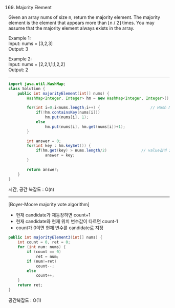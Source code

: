 169. Majority Element  
  
Given an array nums of size n, return the majority element.
The majority element is the element that appears more than ⌊n / 2⌋ times. You may assume that the majority element always exists in the array.

Example 1:  
Input: nums = [3,2,3]  
Output: 3  

Example 2:  
Input: nums = [2,2,1,1,1,2,2]  
Output: 2  
  
----------------------------------------------------------------------

```java
import java.util.HashMap;
class Solution {
    public int majorityElement(int[] nums) {
        HashMap<Integer, Integer> hm = new HashMap<Integer, Integer>();
		
		for(int i=0;i<nums.length;i++) {                      // Hash Map에 각 원소를 key로, 빈도수를 value로 저장
			if(!hm.containsKey(nums[i]))
				hm.put(nums[i], 1);
			else
				hm.put(nums[i], hm.get(nums[i])+1);
		}
		
		int answer = 0;
		for(int key : hm.keySet()) {
			if(hm.get(key) > nums.length/2)               // value값이 2/n 이상인 key 값 answer에 저장
				answer = key;
		}
        
        return answer;
    }
}
```
시간, 공간 복잡도 : O(n)  

----------------------------------------------------------------------
[Boyer-Moore majority vote algorithm]  
- 현재 candidate가 재등장하면 count+1  
- 현재 candidate와 현재 위치 변수값이 다르면 count-1
- count가 0이면 현재 변수를 candidate로 지정  
  
```java
public int majorityElement3(int[] nums) {
    int count = 0, ret = 0;
    for (int num: nums) {
        if (count == 0)
            ret = num;
        if (num!=ret)
            count--;
        else
            count++;
    }
    return ret;
}
```
공간복잡도 : O(1)  
